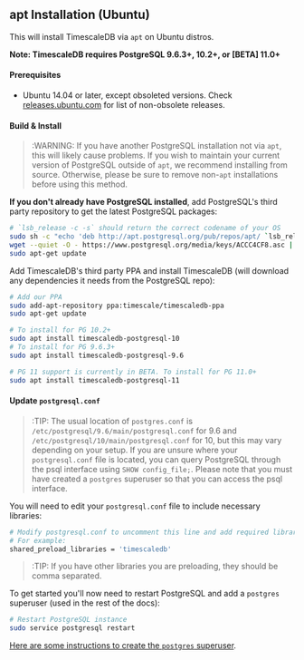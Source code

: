 ## apt Installation (Ubuntu) [](installation-apt-ubuntu)

This will install TimescaleDB via `apt` on Ubuntu distros.

**Note: TimescaleDB requires PostgreSQL 9.6.3+, 10.2+, or [BETA] 11.0+**

#### Prerequisites

- Ubuntu 14.04 or later, except obsoleted versions.
Check [releases.ubuntu.com][ubuntu-releases] for list of
non-obsolete releases.

#### Build & Install

>:WARNING: If you have another PostgreSQL installation not via `apt`,
this will likely cause problems.
If you wish to maintain your current version of PostgreSQL outside
of `apt`, we recommend installing from source.  Otherwise, please be
sure to remove non-`apt` installations before using this method.

**If you don't already have PostgreSQL installed**, add PostgreSQL's third
party repository to get the latest PostgreSQL packages:
```bash
# `lsb_release -c -s` should return the correct codename of your OS
sudo sh -c "echo 'deb http://apt.postgresql.org/pub/repos/apt/ `lsb_release -c -s`-pgdg main' >> /etc/apt/sources.list.d/pgdg.list"
wget --quiet -O - https://www.postgresql.org/media/keys/ACCC4CF8.asc | sudo apt-key add -
sudo apt-get update
```

Add TimescaleDB's third party PPA and install TimescaleDB (will download
any dependencies it needs from the PostgreSQL repo):
```bash
# Add our PPA
sudo add-apt-repository ppa:timescale/timescaledb-ppa
sudo apt-get update

# To install for PG 10.2+
sudo apt install timescaledb-postgresql-10
# To install for PG 9.6.3+
sudo apt install timescaledb-postgresql-9.6

# PG 11 support is currently in BETA. To install for PG 11.0+
sudo apt install timescaledb-postgresql-11
```

#### Update `postgresql.conf`

>:TIP: The usual location of `postgres.conf`
is `/etc/postgresql/9.6/main/postgresql.conf` for 9.6 and
`/etc/postgresql/10/main/postgresql.conf` for 10, but this may vary
depending on your setup. If you are unsure where your `postgresql.conf` file
is located, you can query PostgreSQL through the psql interface using `SHOW config_file;`.
Please note that you must have created a `postgres` superuser so that you can access the psql
interface.

You will need to edit your `postgresql.conf` file to include
necessary libraries:
```bash
# Modify postgresql.conf to uncomment this line and add required libraries.
# For example:
shared_preload_libraries = 'timescaledb'
```

>:TIP: If you have other libraries you are preloading, they should be comma separated.

To get started you'll now need to restart PostgreSQL and add
a `postgres` superuser (used in the rest of the docs):
```bash
# Restart PostgreSQL instance
sudo service postgresql restart
```

[Here are some instructions to create the `postgres` superuser][createuser].

[createuser]: http://suite.opengeo.org/docs/latest/dataadmin/pgGettingStarted/firstconnect.html
[ubuntu-releases]: http://releases.ubuntu.com/
